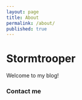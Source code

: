 ```yaml
---
layout: page
title: About
permalink: /about/
published: true
---
```



# Stormtrooper

Welcome to my blog!



### Contact me

